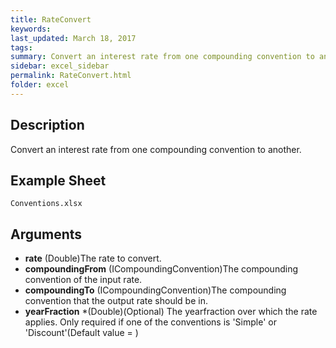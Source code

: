 ```yaml
---
title: RateConvert
keywords:
last_updated: March 18, 2017
tags:
summary: Convert an interest rate from one compounding convention to another.
sidebar: excel_sidebar
permalink: RateConvert.html
folder: excel
---
```


## Description
Convert an interest rate from one compounding convention to another.

<!--HUMAN EDIT START-->

<!--## Details-->

<!--HUMAN EDIT END-->

## Example Sheet

    Conventions.xlsx

## Arguments

* **rate** (Double)The rate to convert.
* **compoundingFrom** (ICompoundingConvention)The compounding convention of the input rate.
* **compoundingTo** (ICompoundingConvention)The compounding convention that the output rate should be in.
* **yearFraction** *(Double)(Optional) The yearfraction over which the rate applies.  Only required if one of the conventions is 'Simple' or 'Discount'(Default value = )

<!--HUMAN EDIT START-->

<!--## Validation-->

<!--HUMAN EDIT END-->

